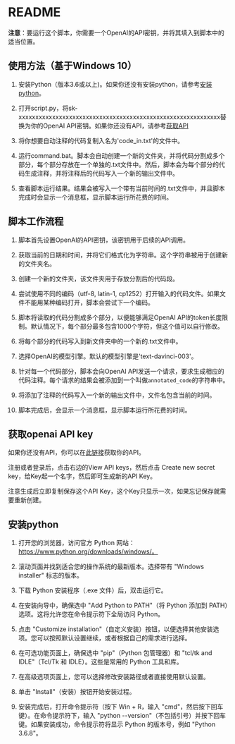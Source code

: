 # README

**注意**：要运行这个脚本，你需要一个OpenAI的API密钥，并将其填入到脚本中的适当位置。

## 使用方法（基于Windows 10）

1. 安装Python（版本3.6或以上)。如果你还没有安装python，请参考[安装python](https://github.com/RaycarlLei/-openai-API-/tree/main#%E5%AE%89%E8%A3%85python)。

2. 打开script.py，将sk-xxxxxxxxxxxxxxxxxxxxxxxxxxxxxxxxxxxxxxxxxxxxxxxxxxxxxxxxxxxx替换为你的OpenAI API密钥。如果你还没有API，请参考[获取API](https://github.com/RaycarlLei/-openai-API-/edit/main/README.md#%E8%8E%B7%E5%8F%96openai-api-key)

5. 将你想要自动注释的代码复制入名为'code_in.txt'的文件中。

6. 运行command.bat。脚本会自动创建一个新的文件夹，并将代码分割成多个部分，每个部分存放在一个单独的.txt文件中。然后，脚本会为每个部分的代码生成注释，并将注释后的代码写入一个新的输出文件中。

7. 查看脚本运行结果。结果会被写入一个带有当前时间的.txt文件中，并且脚本完成时会显示一个消息框，显示脚本运行所花费的时间。

   
## 脚本工作流程

1. 脚本首先设置OpenAI的API密钥，该密钥用于后续的API调用。

2. 获取当前的日期和时间，并将它们格式化为字符串。这个字符串被用于创建新的文件夹名。

3. 创建一个新的文件夹，该文件夹用于存放分割后的代码段。

4. 尝试使用不同的编码（utf-8, latin-1, cp1252）打开输入的代码文件。如果文件不能用某种编码打开，脚本会尝试下一个编码。

5. 脚本将读取的代码分割成多个部分，以便能够满足OpenAI API的token长度限制。默认情况下，每个部分最多包含1000个字符，但这个值可以自行修改。

6. 将每个部分的代码写入到新文件夹中的一个新的.txt文件中。

7. 选择OpenAI的模型引擎。默认的模型引擎是'text-davinci-003'。

8. 针对每一个代码部分，脚本会向OpenAI API发送一个请求，要求生成相应的代码注释。每个请求的结果会被添加到一个叫做`annotated_code`的字符串中。

9. 将添加了注释的代码写入一个新的输出文件中，文件名包含当前的时间。

10. 脚本完成后，会显示一个消息框，显示脚本运行所花费的时间。

## 获取openai API key

如果你还没有API，你可以在[此链接](https://platform.openai.com/account/api-keys)获取你的API。

注册或者登录后，点击右边的View API keys，然后点击 Create new secret key，给Key起一个名字，然后即可生成新的API Key。

注意生成后立即复制保存这个API Key，这个Key只显示一次，如果忘记保存就需要重新创建。

## 安装python
1. 打开您的浏览器，访问官方 Python 网站：https://www.python.org/downloads/windows/。

2. 滚动页面并找到适合您的操作系统的最新版本。选择带有 "Windows installer" 标志的版本。
 
3. 下载 Python 安装程序（.exe 文件）后，双击运行它。

4. 在安装向导中，确保选中 "Add Python to PATH"（将 Python 添加到 PATH）选项。这将允许您在命令提示符下全局访问 Python。

5. 点击 "Customize installation"（自定义安装）按钮，以便选择其他安装选项。您可以按照默认设置继续，或者根据自己的需求进行选择。

6. 在可选功能页面上，确保选中 "pip"（Python 包管理器）和 "tcl/tk and IDLE"（Tcl/Tk 和 IDLE）。这些是常用的 Python 工具和库。

7. 在高级选项页面上，您可以选择修改安装路径或者直接使用默认设置。

8. 单击 "Install"（安装）按钮开始安装过程。

9. 安装完成后，打开命令提示符（按下 Win + R，输入 "cmd"，然后按下回车键）。在命令提示符下，输入 "python --version"（不包括引号）并按下回车键。如果安装成功，命令提示符将显示 Python 的版本号，例如 "Python 3.6.8"。
